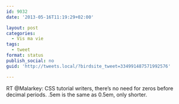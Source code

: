 ```yaml
---
id: 9032
date: '2013-05-16T11:19:29+02:00'

layout: post
categories:
  - Vis ma vie
tags:
  - tweet
format: status
publish_social: no
guid: 'http://tweets.local/?birdsite_tweet=334991487571992576'

---
```


RT @Malarkey: CSS tutorial writers, there’s no need for zeros before decimal periods. .5em is the same as 0.5em, only shorter.